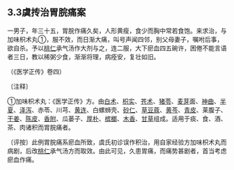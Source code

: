 ## 3.3虞抟治胃脘痛案

一男子，年三十五，胃脘作痛久矣，人形黄瘦，食少而胸中常若食饱。来求治，与加味枳术丸①，服不效，而日渐大痛，叫号声闻四邻，别父母妻子，嘱咐后事，欲自杀。予以[桃仁](https://www.gmzyjc.com/read/bc/bc12-0.0.10.0.0.md)承气汤作大剂与之，连二服，大下瘀血四五碗许，困倦不能言语者三日，教以稀粥少食，渐渐将理，病痊安，复壮如旧。

（《医学正传》卷四）

〔注释〕

①加味枳术丸：《医学正传》方。由[白术](https://www.gmzyjc.com/read/bc/bc17-0.1.5.0.0.md)、[枳实](https://www.gmzyjc.com/read/bc/bc11-0.0.3.0.0.md)、[苍术](https://www.gmzyjc.com/read/bc/bc04-0.0.2.0.0.md)、[猪苓](https://www.gmzyjc.com/read/bc/bc05-0.0.3.0.0.md)、[麦芽](https://www.gmzyjc.com/read/bc/bc14-0.0.2.0.0.md)面、[神曲](https://www.gmzyjc.com/read/bc/bc14-0.0.4.0.0.md)、[半夏](https://www.gmzyjc.com/read/bc/bc16-0.1.1.0.0.md)、[泽泻](https://www.gmzyjc.com/read/bc/bc05-0.0.4.0.0.md)、赤苓、川芎、[黄连](https://www.gmzyjc.com/read/bc/bc03-0.2.2.0.0.md)、白螺蛳壳、[砂仁](https://www.gmzyjc.com/read/bc/bc04-0.0.4.0.0.md)、[草豆蔻](https://www.gmzyjc.com/read/bc/bc04-0.0.6.0.0.md)、[黄芩](https://www.gmzyjc.com/read/bc/bc03-0.2.1.0.0.md)、[青皮](https://www.gmzyjc.com/read/bc/bc11-0.0.2.0.0.md)、莱腹子、[干姜](https://www.gmzyjc.com/read/bc/bc07-0.4.0.0.0.md)、[陈皮](https://www.gmzyjc.com/read/bc/bc11-0.0.1.0.0.md)、[香附](https://www.gmzyjc.com/read/bc/bc11-0.0.4.0.0.md)、瓜蒌子、[厚朴](https://www.gmzyjc.com/read/bc/bc04-0.0.3.0.0.md)、[槟榔](https://www.gmzyjc.com/read/bc/bc15-0.0.2.0.0.md)、[木香](https://www.gmzyjc.com/read/bc/bc11-0.0.5.0.0.md)、[甘草](https://www.gmzyjc.com/read/bc/bc17-0.1.8.0.0.md)组成。适用于痰、食、酒、茶、肉诸积而胃脘痛者。

〔评按〕此例胃脘痛系瘀血所致，虞氏初诊误作积治，用自家经验方加味枳术丸而病剧，后改[桃仁](https://www.gmzyjc.com/read/bc/bc12-0.0.10.0.0.md)承气汤方而取效。由此可见，久患胃痛，而痛势甚剧者，首当考虑瘀血作痛。
